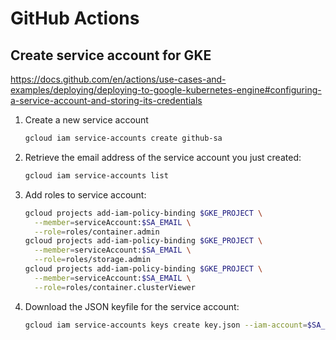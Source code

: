 # GitHub Actions

## Create service account for GKE

https://docs.github.com/en/actions/use-cases-and-examples/deploying/deploying-to-google-kubernetes-engine#configuring-a-service-account-and-storing-its-credentials

1. Create a new service account
   ```bash
   gcloud iam service-accounts create github-sa
   ```
2. Retrieve the email address of the service account you just created:
   ```bash
   gcloud iam service-accounts list
   ```
3. Add roles to service account:
   ```bash
   gcloud projects add-iam-policy-binding $GKE_PROJECT \
     --member=serviceAccount:$SA_EMAIL \
     --role=roles/container.admin
   gcloud projects add-iam-policy-binding $GKE_PROJECT \
     --member=serviceAccount:$SA_EMAIL \
     --role=roles/storage.admin
   gcloud projects add-iam-policy-binding $GKE_PROJECT \
     --member=serviceAccount:$SA_EMAIL \
     --role=roles/container.clusterViewer
   ```
4. Download the JSON keyfile for the service account:
   ```bash
   gcloud iam service-accounts keys create key.json --iam-account=$SA_EMAIL
   ```
